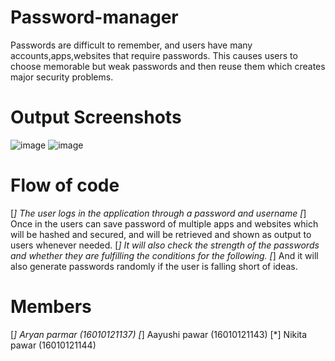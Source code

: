 # Password-manager

Passwords are difficult to remember, and users have many accounts,apps,websites that require passwords. 
This causes users to choose memorable but weak passwords and then reuse them which creates major security problems.

# Output Screenshots

![image](https://user-images.githubusercontent.com/69614900/177142220-887fb915-e7c6-47da-b2b5-e1ce0fe3e2bb.png)
![image](https://user-images.githubusercontent.com/69614900/177142252-4f287894-54c8-4456-9633-9f12026951d7.png)

# Flow of code 

[*] The user logs in the application through a password and username
[*] Once in the users can save password of multiple apps and websites which will be hashed and secured, and will be retrieved and shown as output to users whenever needed.
[*] It will also check the strength of the passwords and whether they are fulfilling the conditions for the following.
[*] And it will also generate passwords randomly if the user is falling short of ideas.

# Members

[*] Aryan parmar (16010121137)
[*] Aayushi pawar (16010121143)
[*] Nikita pawar (16010121144)


